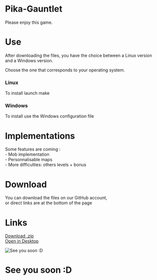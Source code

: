 # Pika-Gauntlet

Please enjoy this game.

<h1>Use</h1>

<p>After downloading the files, you have the choice between a Linux version and a Windows version.</p>
<p>Choose the one that corresponds to your operating system.</p>

<h3>Linux</h3>
<p>To install launch make</p>

<h3>Windows</h3>
<p>To install use the Windows configuration file</p>

<h1>Implementations</h1>
<p> Some features are coming :<br />
     - Mob implementation<br />
     - Personnalisable maps<br />
     - More difficulties: others levels + bonus
</p>

<h1>Download</h1>

<p>You can download the files on our GitHub account,<br />
or direct links are at the bottom of the page</p>

<h1>Links</h1>

<a href="https://github.com/DimitriSoucanye/IndieStudio/archive/master.zip">Download .zip </a> <br />
<a href="x-github-client://openRepo/https://github.com/DimitriSoucanye/IndieStudio">Open in Desktop</a>

<p><img src="http://www.eclypsia.com/public/upload/cke/Guides/Pokemon%20GO/Pokemon_Go_Guides_Pikachu.png" alt="See you soon :D"></p>

<h1>See you soon :D</h1>
